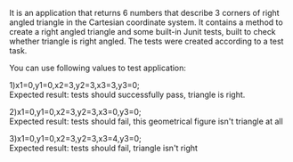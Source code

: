 It is an application that returns 6 numbers that describe 3 corners of right angled triangle in the Cartesian coordinate system. It contains a method to create a right angled triangle and some built-in Junit tests, built to check whether triangle is right angled. The tests were created according to a test task.

You can use following values to test application:

1)x1=0,y1=0,x2=3,y2=3,x3=3,y3=0;  
Expected result: tests should successfully pass, triangle is right.

2)x1=0,y1=0,x2=3,y2=3,x3=0,y3=0;  
Expected result: tests should fail, this geometrical figure isn't triangle at all

3)x1=0,y1=0,x2=3,y2=3,x3=4,y3=0;  
Expected result: tests should fail, triangle isn't right
